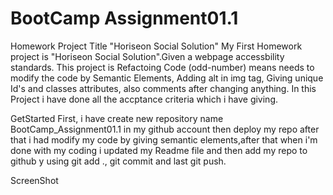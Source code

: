 # BootCamp Assignment01.1
Homework
Project Title "Horiseon Social Solution"
    My First Homework project is "Horiseon Social Solution".Given a webpage accessbility standards. This project is Refactoing Code (odd-number) means needs to modify the code by Semantic Elements, Adding alt in img tag, Giving unique Id's and classes attributes, also comments after changing anything.
    In this Project i have done all the accptance criteria which i have giving.

GetStarted
  First, i have create new repository name BootCamp_Assignment01.1 in my github account then deploy my repo after that i had modify my code by giving semantic elements,after that when i'm done with my coding i updated my Readme file and then add my repo to github y using git add ., git commit and last git push.


ScreenShot 

 
